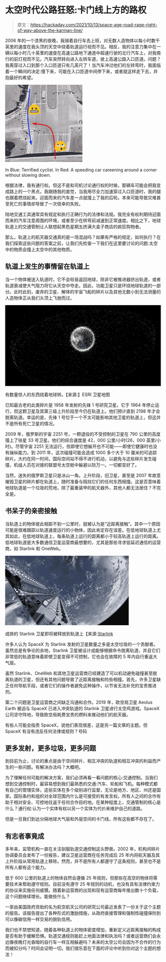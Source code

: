 # 太空时代公路狂怒:卡门线上方的路权

> 原文：<https://hackaday.com/2021/10/13/space-age-road-rage-right-of-way-above-the-karman-line/>

2006 年的一个漆黑的夜晚，我骑着自行车去上班，对无数人造物体以每小时数千英里的速度在我头顶的天空中绕着轨道运行视而不见。相反，我的注意力集中在一辆以每小时几十英里的速度在高速公路地下通道中超速行驶的北行汽车上，对我南行的前灯视而不见。汽车突然转向进入左转车道，驶上高速公路入口匝道。问题？我离穿过入口到那个入口匝道只有几英尺了！当汽车冲过他们的左转弯时，我面临着一个瞬间的决定:慢下来，可能在入口匝道中间停下来，或者就这样走下去，并抱最好的希望。

[![A graphic depicting a dawdling bicycle rider about to be in the way of a speeding car driver](img/f68558fe2b25522719db52fcc76386b9.png)](https://hackaday.com/wp-content/uploads/2021/09/close-encounter-of-the-vehicular-kind.png)

In Blue: Terrified cyclist. In Red: A speeding car careening around a corner without slowing down.

根据法律，我有通行权。但这不是和司机讨论通行权的时候，那辆车可能会把我变成路上的一个黑点。我跟随我的直觉，当我用尽全力加速穿过入口匝道时，我的腿也跟着燃烧起来。迎面而来的汽车差一点就撞上了我的后轮。本来可能导致灾难甚至死亡的事情却导致了一次侥幸的失败。

陆地交通工具通常具有规定和执行正确行为的法律和法规。我完全有权利期待迎面而来的汽车注意周围的环境，或者至少在转弯前减速到正常速度。相比之下，地球轨道上的交通管制让人联想起黑色星期五挤满大盒子商店的疯狂购物者。

那么，轨道上的航天器交通真的是一场混战吗？如果有严格的规定，如何执行？在我们探索这些问题的答案之前，让我们先检查一下我们在这里要讨论的问题:太空中的物质会撞上太空中的其他物质。

## 轨道上发生的事情留在轨道上

当一个物体被送入轨道时，它不会轻易返回地球，除非它被推进器挤出轨道，或者轨道衰减使大气阻力将它从天空中夺走。因此，功能卫星只是环绕地球轨道的一部分。此时此刻，废弃的卫星、解体的宇宙飞船的碎片以及其他无数小到无法测量的人造物体正从我们头顶上飞驰而过。

[![Earth seen from space, surrounded by a cloud of white dots representing orbiting satellites and debris](img/8df5bcf116230549be8d8ff438579c47.png)](https://hackaday.com/wp-content/uploads/2021/10/visualization-of-what-is-orbiting-the-earth-scaled-1.jpg) 

有数量惊人的东西绕着地球转。【来源:】ESRI 卫星地图

已知最古老的此类碎片是 1958 年发射的先锋 1 号研究卫星。它于 1964 年停止运行，但这颗卫星及其第三级上升阶段至今仍在轨道上。他们预计直到 2198 年才会脱离轨道。幸运的是，先锋 1 号位于一个不太可能影响其他卫星的轨道上，但这并不是所有死亡卫星的情况。

2009 年，俄罗斯的宇宙 2251 号，一颗退役的不受控制的卫星在 790 公里的高度撞上了铱星 33 号卫星。他们的综合速度是 42，000 公里/小时(26，000 英里/小时)。尽管宇宙 2251 无法运行，但即使它想躲开也不可能——即使它健康时也没有操纵能力。到 2011 年，这次碰撞可能会造成 1000 多个大于 10 厘米的可追踪碎片。大约在同一时间，国际空间站不得不进行机动，以避免与这些碎片发生碰撞，机组人员在对接的联盟号太空舱中躲避以防万一。一切都变好了。

当然，迷失的俄罗斯卫星只是冰山一角。上升阶段，旧卫星，甚至是 2007 年故意摧毁卫星的碎片都在轨道上，随时准备与阻挡它们的任何东西相撞。这是否意味着地球轨道是一个垃圾的荒地，除了最重装甲的航天器外，其他人都无法居住？不完全是。

## 书呆子的亲密接触

当轨道上的物体彼此相距不到一公里时，就被认为是“近距离接触”。其中一个原因可能是很难跟踪以轨道速度运行的小物体，因此肯定存在误差。在低地球轨道上尤其如此，在低地球轨道上，每条轨道上运行的距离都小于较高轨道上运行的距离。低地球轨道是大多数通信卫星运营商最想要的，尤其是那些寻求低延迟通信的运营商，如 Starlink 和 OneWeb。

[![Starlink satellites shortly after launch](img/cec6614312022ca16265894ac33559e6.png)](https://hackaday.com/wp-content/uploads/2021/10/StarlinkInSpace.jpg) 

成排的 Starlink 卫星即将被释放到轨道上【来源:[Starlink](https://www.starlink.com/)

许多人认为 SpaceX 为 Starlink 发射的卫星数量之多是太空垃圾的一个贡献者。虽然总是有争论的余地，Starlink 卫星被设计成能够根据命令脱离轨道，并且它们非常低的轨道意味着即使卫星变得不可控制，它也会在故障的 5 年内自行重返大气层。

虽然 Starlink、OneWeb 和其他卫星运营商已经建造了可以机动避免碰撞甚至脱离轨道的卫星，但还有其他问题导致了近距离接触和险些相撞。首先，许多卫星缺乏任何导航手段，或者它们的操作者避免这种操作，以节省无法补充的宝贵推进剂。

第二个问题是卫星运营商之间缺乏沟通和合作。2019 年，欧空局卫星 Aeolus Earth 被迫与 SpaceX 已进入冲突轨道的 Starlink 卫星进行太空鸡游戏。SpaceX 公司坚守阵地，导致欧空局耗费宝贵的燃料来推动他们的航天器。

有些人可能会指责 SpaceX，说他们表现很差，这是另一篇文章的主题。但 SpaceX 有没有违反任何法律或规则？号码

## 更多发射，更多垃圾，更多问题

到目前为止，讨论的重点是由于空间碎片、相互冲突的轨道和相互冲突的利益而产生的一些问题。有解决办法吗？大概吧。

为了理解任何可能的解决方案，我们必须再看一看问题的核心:交通控制。当我们想到交通控制时，最容易想到我们最熟悉的交通:汽车、轮船和飞机。每种模式都有自己的管理实体，这些实体在多个级别进行监督，无论是地方、地区、州还是国家。国际条约和组织对全球范围内什么是可接受的有发言权。所有人之间的合作有助于相对安全、可控地往返于任何合作目的地。在某种程度上，交通管制的核心是什么？通行权:认为一个实体有权以另一个实体为代价来维护自己的道路。

但是一旦我们到达分隔地球大气层和外层空间的卡门线，所有这些都不存在了。

## 有志者事竟成

多年来，监管机构一直在关注驯服轨道交通控制这头野兽。2002 年，机构间碎片协调委员会发布了一份报告，建议卫星运营商在任务完成后 25 年内将航天器及其上升阶段从常用轨道上移除。然而，并不是所有人都遵守了这条规则，甚至也不是所有人都有这个能力。

低于 600 公里的轨道上的物体自然会遵循 25 年规则，但那些在高空的物体将需要技术来帮助遵守规则。目前没有遵守 25 年规则的动机，也没有具有法律约束力的协议来实施任何威慑。随着新运营商的出现和现有运营商每年推出数十个负载，这个问题继续增长。能做些什么？

一家由美国政府资助的名为航空航天公司的研究公司最近发表了一份关于这个主题的报告。该报告提出了各种形式的激励措施，从政府直接管理和强制性碰撞保险到可以像碳信用一样交易的脱轨信用。

我们也不禁想知道，随着各种轨道上的物体密度增加，重新定义近距离接触的构成是否有助于缓解恐惧。轨道交通规则能赶上地面法律和执法吗？或者运营商们会永远像夜晚灯光昏暗的自行车一样互相躲避吗？未来的太空公司会因为不合作的行为而被扣分吗？时间会证明一切。我们很乐意在下面的评论中听到你对这个主题的想法！